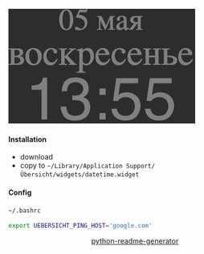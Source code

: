<!--
https://pypi.org/project/readme-generator/
https://pypi.org/project/python-readme-generator/
-->

![](screenshot.png)

#### Installation
+   download
+   copy to `~/Library/Application Support/Übersicht/widgets/datetime.widget`

#### Config
`~/.bashrc`
```bash
export UEBERSICHT_PING_HOST='google.com'
```

<p align="center">
    <a href="https://pypi.org/project/python-readme-generator/">python-readme-generator</a>
</p>